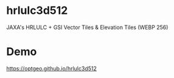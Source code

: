 # hrlulc3d512
JAXA's HRLULC + GSI Vector Tiles &amp; Elevation Tiles (WEBP 256)

# Demo
https://optgeo.github.io/hrlulc3d512
